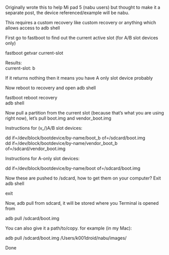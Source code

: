 Originally wrote this to help Mi pad 5 (nabu users) but thought to make it a separate post, the device referenced/example will be nabu.

This requires a custom recovery like custom recovery or anything which allows access to adb shell

First go to fastboot to find out the current active slot (for A/B slot devices only)

fastboot getvar current-slot  
  
Results:   
current-slot: b

If it returns nothing then it means you have A only slot device probably

Now reboot to recovery and open adb shell

fastboot reboot recovery  
adb shell

Now pull a partition from the current slot (because that’s what you are using right now), let’s pull boot.img and vendor_boot.img

Instructions for (v_/)A/B slot devices:

dd if=/dev/block/bootdevice/by-name/boot_b of=/sdcard/boot.img  
dd if=/dev/block/bootdevice/by-name/vendor_boot_b of=/sdcard/vendor_boot.img

Instructions for A-only slot devices:

dd if=/dev/block/bootdevice/by-name/boot of=/sdcard/boot.img

Now these are pushed to /sdcard, how to get them on your computer? Exit adb shell

exit

Now, adb pull from sdcard, it will be stored where you Terminal is opened from

adb pull /sdcard/boot.img

You can also give it a path/to/copy. for example (in my Mac):

adb pull /sdcard/boot.img /Users/k001droid/nabu/images/

Done